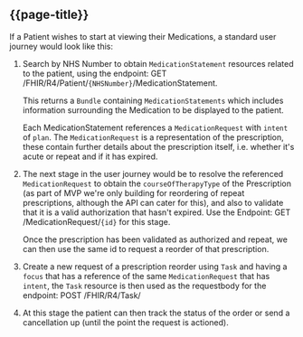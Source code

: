 ## {{page-title}}

If a Patient wishes to start at viewing their Medications, a standard user journey would look like this:

 1. Search by NHS Number to obtain `MedicationStatement` resources related to the patient, using the endpoint: GET /FHIR/R4/Patient/`{NHSNumber}`/MedicationStatement.

    This returns a `Bundle` containing `MedicationStatements` which includes information surrounding the Medication to be displayed to the patient. 

    Each MedicationStatement references a `MedicationRequest` with `intent` of `plan`. The `MedicationRequest` is a representation of the prescription, these contain further details about the prescription itself, i.e. whether it's acute or repeat and if it has expired. 

 2. The next stage in the user journey would be to resolve the referenced `MedicationRequest` to obtain the `courseOfTherapyType` of the Prescription (as part of MVP we're only building for reordering of repeat prescriptions, although the API can cater for this), and also to validate that it is a valid authorization that hasn't expired. Use the Endpoint: GET /MedicationRequest/`{id}` for this stage.

    Once the prescription has been validated as authorized and repeat, we can then use the same id to request a reorder of that prescription.

 3. Create a new request of a prescription reorder using `Task` and having a `focus` that has a reference of the same `MedicationRequest` that has `intent`, the `Task` resource is then used as the requestbody for the endpoint: POST /FHIR/R4/Task/

 4. At this stage the patient can then track the status of the order or send a cancellation up (until the point the request is actioned).
